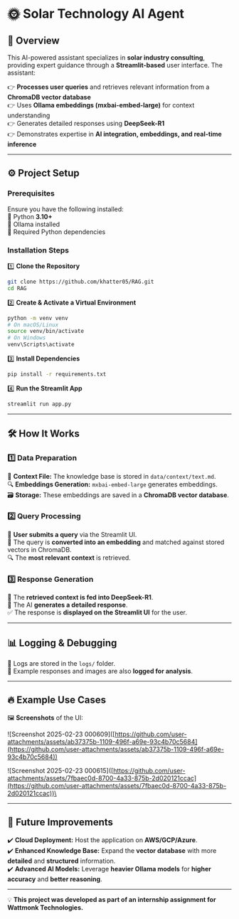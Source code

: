 # 🌞 Solar Technology AI Agent

## 📌 Overview

This AI-powered assistant specializes in **solar industry consulting**, providing expert guidance through a **Streamlit-based** user interface. The assistant:

👉 **Processes user queries** and retrieves relevant information from a **ChromaDB vector database**\
👉 Uses **Ollama embeddings (mxbai-embed-large)** for context understanding\
👉 Generates detailed responses using **DeepSeek-R1**\
👉 Demonstrates expertise in **AI integration, embeddings, and real-time inference**

---

## ⚙️ Project Setup

### **Prerequisites**

Ensure you have the following installed:\
🔹 Python **3.10+**\
🔹 Ollama installed \
🔹 Required Python dependencies

### **Installation Steps**

1️⃣ **Clone the Repository**

```bash
git clone https://github.com/khatter05/RAG.git
cd RAG
```

2️⃣ **Create & Activate a Virtual Environment**

```bash
python -m venv venv
# On macOS/Linux
source venv/bin/activate  
# On Windows
venv\Scripts\activate
```

3️⃣ **Install Dependencies**

```bash
pip install -r requirements.txt
```

4️⃣ **Run the Streamlit App**

```bash
streamlit run app.py
```

---

## 🛠️ How It Works

### **1️⃣ Data Preparation**

📂 **Context File:** The knowledge base is stored in `data/context/text.md`.\
🔍 **Embeddings Generation:** `mxbai-embed-large` generates embeddings.\
🗃️ **Storage:** These embeddings are saved in a **ChromaDB vector database**.

### **2️⃣ Query Processing**

💬 **User submits a query** via the Streamlit UI.\
📌 The query is **converted into an embedding** and matched against stored vectors in ChromaDB.\
🔍 The **most relevant context** is retrieved.

### **3️⃣ Response Generation**

🧠 The **retrieved context is fed into DeepSeek-R1**.\
📢 The AI **generates a detailed response**.\
✅ The response is **displayed on the Streamlit UI** for the user.

---

## 📊 Logging & Debugging

📁 Logs are stored in the `logs/` folder.\
📝 Example responses and images are also **logged for analysis**.

---

## 🔥 Example Use Cases



🖼️ **Screenshots** of the UI:



![Screenshot 2025-02-23 000609]\([https://github.com/user-attachments/assets/ab37375b-1109-496f-a69e-93c4b70c5684](https://github.com/user-attachments/assets/ab37375b-1109-496f-a69e-93c4b70c5684))



![Screenshot 2025-02-23 000615]\([https://github.com/user-attachments/assets/7fbaec0d-8700-4a33-875b-2d020121ccac](https://github.com/user-attachments/assets/7fbaec0d-8700-4a33-875b-2d020121ccac))\


---

## 🚀 Future Improvements

✔️ **Cloud Deployment:** Host the application on **AWS/GCP/Azure**.\
✔️ **Enhanced Knowledge Base:** Expand the **vector database** with more **detailed** and **structured** information.\
✔️ **Advanced AI Models:** Leverage **heavier Ollama models** for **higher accuracy** and **better reasoning**.

---

💡 **This project was developed as part of an internship assignment for Wattmonk Technologies.**

